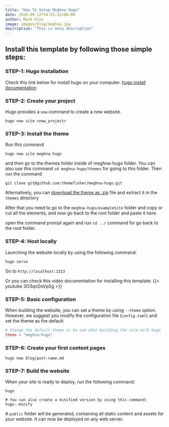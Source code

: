 ```yaml
---
title: "How To Setup Meghna Hugo"
date: 2018-09-12T14:51:12+06:00
author: Mark Dinn
image: images/blog/meghna.jpg
description: "This is meta description"
---
```


## Install this template by following those simple steps:

### STEP-1: Hugo installation

Check this link below for install hugo on your computer.
[hugo install documentation](https://gohugo.io/getting-started/installing/)

### STEP-2: Create your project

Hugo provides a `new` command to create a new website.

```
hugo new site <new_project>
```

### STEP-3: Install the theme
Run this command
```
hugo new site meghna-hugo
```
and then go to the themes folder inside of meghna-hugo folder. You can also use this command ```cd meghna-hugo/themes``` for going to this folder.
Then run the command
```
git clone git@github.com:themefisher/meghna-hugo.git
```

Alternatively, you can [download the theme as .zip](https://github.com/themefisher/meghna-hugo/archive/master.zip) file and extract it in the `themes` directory

After that you need to go to the `meghna-hugo/exampleSite` folder and copy or cut all the elements, and now go back to the root folder and paste it here.

open the command prompt again and run `cd ../` command for go back to the root folder.

### STEP-4: Host locally

Launching the website locally by using the following command:

```
hugo serve
```

Go to `http://localhost:1313`

Or you can check this video documentation for installing this template:
{{< youtube 3O3qvDoVp5g >}}

### STEP-5: Basic configuration

When building the website, you can set a theme by using `--theme` option. However, we suggest you modify the configuration file (`config.toml`) and set the theme as the default.

```toml
# Change the default theme to be use when building the site with Hugo
theme = "meghna-hugo"
```

### STEP-6: Create your first content pages

```
hugo new blog/post-name.md
```

### STEP-7: Build the website

When your site is ready to deploy, run the following command:

```
hugo

# You can also create a minified version by using this command:
hugo--minify

```

A `public` folder will be generated, containing all static content and assets for your website. It can now be deployed on any web server.